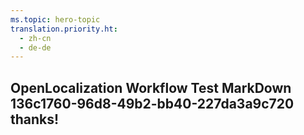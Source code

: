 ```yaml
---
ms.topic: hero-topic
translation.priority.ht: 
  - zh-cn
  - de-de
---
```

## OpenLocalization Workflow Test MarkDown 136c1760-96d8-49b2-bb40-227da3a9c720 thanks!
